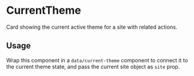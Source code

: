 # CurrentTheme

Card showing the current active theme for a site with related actions.

## Usage

Wrap this component in a `data/current-theme` component to connect it to the
current theme state, and pass the current site object as `site` prop.
